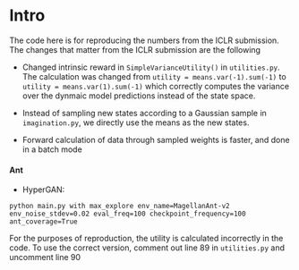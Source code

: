 # Intro

The code here is for reproducing the numbers from the ICLR submission. The changes that matter from the ICLR submission are the following

* Changed intrinsic reward in `SimpleVarianceUtility()` in `utilities.py`. The calculation was changed from `utility = means.var(-1).sum(-1)` to `utility = means.var(1).sum(-1)` which correctly computes the variance over the dynmaic model predictions instead of the state space. 

* Instead of sampling new states according to a Gaussian sample in `imagination.py`, we directly use the means as the new states. 

* Forward calculation of data through sampled weights is faster, and done in a batch mode


#### Ant

* HyperGAN:
```
python main.py with max_explore env_name=MagellanAnt-v2 env_noise_stdev=0.02 eval_freq=100 checkpoint_frequency=100 ant_coverage=True
```

For the purposes of reproduction, the utility is calculated incorrectly in the code. To use the correct version, comment out line 89 in `utilities.py` and uncomment line 90

